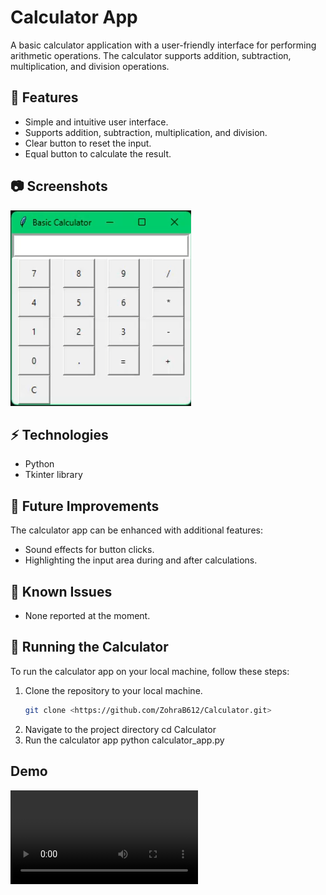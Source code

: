 # Calculator App

A basic calculator application with a user-friendly interface for performing arithmetic operations. The calculator supports addition, subtraction, multiplication, and division operations.

## 🚀 Features

- Simple and intuitive user interface.
- Supports addition, subtraction, multiplication, and division.
- Clear button to reset the input.
- Equal button to calculate the result.

## 📷 Screenshots

![Calculator App Screenshot](./screenshots/screenshot_calculator.png)

## ⚡ Technologies

- Python
- Tkinter library

## 🤔 Future Improvements

The calculator app can be enhanced with additional features:
- Sound effects for button clicks.
- Highlighting the input area during and after calculations.

## 🐛 Known Issues

- None reported at the moment.

## 🚦 Running the Calculator

To run the calculator app on your local machine, follow these steps:

1. Clone the repository to your local machine.
   ```bash
   git clone <https://github.com/ZohraB612/Calculator.git>
2. Navigate to the project directory
   cd Calculator
4. Run the calculator app
   python calculator_app.py

## Demo
![Calculator App Demo](./screenshots/calculator.mp4)
